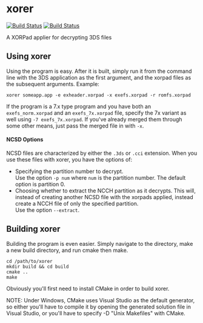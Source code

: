 # xorer
[![Build Status](https://travis-ci.org/archshift/xorer.svg?branch=master)](https://travis-ci.org/archshift/xorer)
[![Build Status](https://ci.appveyor.com/api/projects/status/9hrxmka4r8rey9e8?svg=true)](https://ci.appveyor.com/project/archshift/xorer)

A XORPad applier for decrypting 3DS files

## Using xorer
Using the program is easy. After it is built, simply run it from the command line with the 3DS application as the first argument, and the xorpad files as the subsequent arguments. Example:
```
xorer someapp.app -e exheader.xorpad -x exefs.xorpad -r romfs.xorpad
```
If the program is a 7.x type program and you have both an `exefs_norm.xorpad` and an `exefs_7x.xorpad` file, specify the 7x variant as well using `-7 exefs_7x.xorpad`. If you've already merged them through some other means, just pass the merged file in with `-x`.

#### NCSD Options
NCSD files are characterized by either the `.3ds` or `.cci` extension. When you use these files with xorer, you have the options of:
 - Specifying the partition number to decrypt.  
   Use the option `-p num` where `num` is the partition number. The default option is partition 0.
 - Choosing whether to extract the NCCH partition as it decrypts. This will, instead of creating another NCSD file with the xorpads applied, instead create a NCCH file of only the specified partition.  
   Use the option `--extract`.

## Building xorer
Building the program is even easier. Simply navigate to the directory, make a new build directory, and run cmake then make.
```
cd /path/to/xorer
mkdir build && cd build
cmake ..
make
```
Obviously you'll first need to install CMake in order to build xorer.

NOTE: Under Windows, CMake uses Visual Studio as the default generator, so either you'll have to compile it by opening the generated solution file in Visual Studio, or you'll have to specify -D "Unix Makefiles" with CMake.
